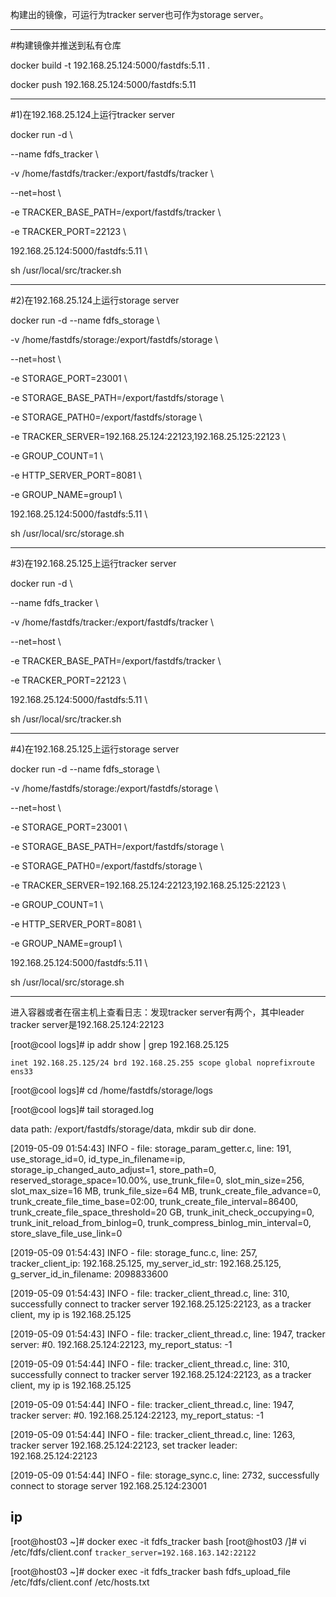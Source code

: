 构建出的镜像，可运行为tracker server也可作为storage server。

---------------------------------------------------------------------------

#构建镜像并推送到私有仓库

docker build -t 192.168.25.124:5000/fastdfs:5.11 .

docker push 192.168.25.124:5000/fastdfs:5.11

---------------------------------------------------------------------------
#1)在192.168.25.124上运行tracker server

docker run -d \\

--name fdfs_tracker \\

-v /home/fastdfs/tracker:/export/fastdfs/tracker \\

--net=host \\

-e TRACKER_BASE_PATH=/export/fastdfs/tracker \\

-e TRACKER_PORT=22123 \\

192.168.25.124:5000/fastdfs:5.11  \\

sh /usr/local/src/tracker.sh

---------------------------------------------------------------------------

#2)在192.168.25.124上运行storage server



docker run -d --name fdfs_storage \\

-v /home/fastdfs/storage:/export/fastdfs/storage \\

--net=host \\

-e STORAGE_PORT=23001 \\

-e STORAGE_BASE_PATH=/export/fastdfs/storage \\

-e STORAGE_PATH0=/export/fastdfs/storage \\

-e TRACKER_SERVER=192.168.25.124:22123,192.168.25.125:22123 \\

-e GROUP_COUNT=1 \\

-e HTTP_SERVER_PORT=8081 \\

-e GROUP_NAME=group1 \\

192.168.25.124:5000/fastdfs:5.11 \\

sh /usr/local/src/storage.sh

---------------------------------------------------------------------------

#3)在192.168.25.125上运行tracker server



docker run -d \\

--name fdfs_tracker \\

-v /home/fastdfs/tracker:/export/fastdfs/tracker \\

--net=host \\

-e TRACKER_BASE_PATH=/export/fastdfs/tracker \\

-e TRACKER_PORT=22123 \\

192.168.25.124:5000/fastdfs:5.11  \\

sh /usr/local/src/tracker.sh

---------------------------------------------------------------------------

#4)在192.168.25.125上运行storage server



docker run -d --name fdfs_storage \\

-v /home/fastdfs/storage:/export/fastdfs/storage \\

--net=host \\

-e STORAGE_PORT=23001 \\

-e STORAGE_BASE_PATH=/export/fastdfs/storage \\

-e STORAGE_PATH0=/export/fastdfs/storage \\

-e TRACKER_SERVER=192.168.25.124:22123,192.168.25.125:22123 \\

-e GROUP_COUNT=1 \\

-e HTTP_SERVER_PORT=8081 \\

-e GROUP_NAME=group1 \\

192.168.25.124:5000/fastdfs:5.11 \\

sh /usr/local/src/storage.sh

---------------------------------------------------------------------------

进入容器或者在宿主机上查看日志：发现tracker server有两个，其中leader tracker server是192.168.25.124:22123

[root@cool logs]# ip addr show | grep 192.168.25.125

    inet 192.168.25.125/24 brd 192.168.25.255 scope global noprefixroute ens33
    
[root@cool logs]# cd /home/fastdfs/storage/logs

[root@cool logs]# tail storaged.log 

data path: /export/fastdfs/storage/data, mkdir sub dir done.

[2019-05-09 01:54:43] INFO - file: storage_param_getter.c, line: 191, use_storage_id=0, id_type_in_filename=ip, storage_ip_changed_auto_adjust=1, store_path=0, reserved_storage_space=10.00%, use_trunk_file=0, slot_min_size=256, slot_max_size=16 MB, trunk_file_size=64 MB, trunk_create_file_advance=0, trunk_create_file_time_base=02:00, trunk_create_file_interval=86400, trunk_create_file_space_threshold=20 GB, trunk_init_check_occupying=0, trunk_init_reload_from_binlog=0, trunk_compress_binlog_min_interval=0, store_slave_file_use_link=0

[2019-05-09 01:54:43] INFO - file: storage_func.c, line: 257, tracker_client_ip: 192.168.25.125, my_server_id_str: 192.168.25.125, g_server_id_in_filename: 2098833600

[2019-05-09 01:54:43] INFO - file: tracker_client_thread.c, line: 310, successfully connect to tracker server 192.168.25.125:22123, as a tracker client, my ip is 192.168.25.125

[2019-05-09 01:54:43] INFO - file: tracker_client_thread.c, line: 1947, tracker server: #0. 192.168.25.124:22123, my_report_status: -1

[2019-05-09 01:54:44] INFO - file: tracker_client_thread.c, line: 310, successfully connect to tracker server 192.168.25.124:22123, as a tracker client, my ip is 192.168.25.125

[2019-05-09 01:54:44] INFO - file: tracker_client_thread.c, line: 1947, tracker server: #0. 192.168.25.124:22123, my_report_status: -1

[2019-05-09 01:54:44] INFO - file: tracker_client_thread.c, line: 1263, tracker server 192.168.25.124:22123, set tracker leader: 192.168.25.124:22123

[2019-05-09 01:54:44] INFO - file: storage_sync.c, line: 2732, successfully connect to storage server 192.168.25.124:23001


## ip
[root@host03 ~]# docker exec -it fdfs_tracker bash
[root@host03 /]# vi /etc/fdfs/client.conf
`tracker_server=192.168.163.142:22122`

[root@host03 ~]# docker exec -it fdfs_tracker bash
fdfs_upload_file /etc/fdfs/client.conf /etc/hosts.txt




